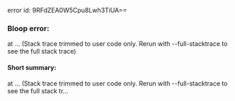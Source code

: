 error id: 9RFdZEA0W5Cpu8Lwh3TiUA==
### Bloop error:

at ... (Stack trace trimmed to user code only. Rerun with --full-stacktrace to see the full stack trace)
#### Short summary: 

at ... (Stack trace trimmed to user code only. Rerun with --full-stacktrace to see the full stack tr...